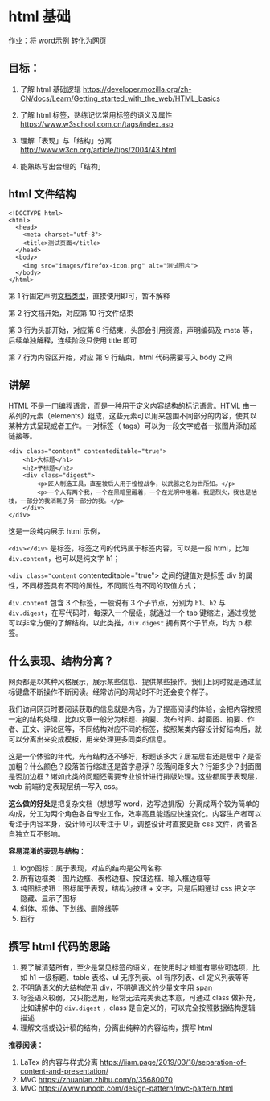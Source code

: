 # html 基础

作业：将 [word示例](./res/example.docx) 转化为网页



## 目标：

1.   了解 html 基础逻辑 https://developer.mozilla.org/zh-CN/docs/Learn/Getting_started_with_the_web/HTML_basics

2. 了解 html 标签，熟练记忆常用标签的语义及属性 https://www.w3school.com.cn/tags/index.asp

3.   理解「表现」与「结构」分离 http://www.w3cn.org/article/tips/2004/43.html

4.   能熟练写出合理的「结构」

     

## html 文件结构

```
<!DOCTYPE html>
<html>
  <head>
    <meta charset="utf-8">
    <title>测试页面</title>
  </head>
  <body>
    <img src="images/firefox-icon.png" alt="测试图片">
  </body>
</html>
```

第 1 行固定声明[文档类型](https://developer.mozilla.org/zh-CN/docs/Glossary/Doctype)，直接使用即可，暂不解释

第 2 行文档开始，对应第 10 行文件结束

第 3 行为头部开始，对应第 6 行结束，头部会引用资源，声明编码及 meta 等，后续单独解释，连续阶段只使用 title 即可

第 7 行为内容区开始，对应 第 9 行结束，html 代码需要写入 body 之间




## 讲解

HTML 不是一门编程语言，而是一种用于定义内容结构的标记语言。HTML 由一系列的元素（elements）组成，这些元素可以用来包围不同部分的内容，使其以某种方式呈现或者工作。一对标签（ tags）可以为一段文字或者一张图片添加超链接等。

```
<div class="content" contenteditable="true">
	<h1>大标题</h1>
	<h2>子标题</h2>
	<div class="digest">
		<p>匠人制造工具，直至被后人用于惶惶战争，以武器之名为世所知。</p>
		<p>一个人有两个我，一个在黑暗里醒着，一个在光明中睡着。我是烈火，我也是枯枝，一部分的我消耗了另一部分的我。</p>
	</div>
</div>
```

这是一段纯内展示 html 示例，

`<div></div>` 是标签，标签之间的代码属于标签内容，可以是一段 html，比如 `div.content`，也可以是纯文字 h1；

`<div class="content` contenteditable="true"> 之间的键值对是标签 div 的属性，不同标签具有不同的属性，不同属性有不同的取值方式；

`div.content` 包含 3 个标签，一般说有 3 个子节点，分别为 `h1`、`h2` 与 `div.digest`，在写代码时，每深入一个层级，就通过一个 tab 键缩进，通过视觉可以非常方便的了解结构。以此类推，`div.digest` 拥有两个子节点，均为 p 标签。



## 什么表现、结构分离？

网页都是以某种风格展示，展示某些信息、提供某些操作。我们上网时就是通过鼠标键盘不断操作不断阅读。经常访问的网站时不时还会变个样子。

我们访问网页时要阅读获取的信息就是内容，为了提高阅读的体验，会把内容按照一定的结构处理，比如文章一般分为标题、摘要、发布时间、封面图、摘要、作者、正文、评论区等，不同结构对应不同的标签，按照某类内容设计好结构后，就可以分离出来变成模板，用来处理更多同类的信息。

这是一个体验的年代，光有结构还不够好，标题该多大？居左居右还是居中？是否加粗？什么颜色？段落首行缩进还是首字悬浮？段落间距多大？行距多少？封面图是否加边框？诸如此类的问题还需要专业设计进行排版处理。这些都属于表现层，web 前端约定表现层统一写入 css。

**这么做的好处**是把复杂文档（想想写 word，边写边排版）分离成两个较为简单的构成，分工为两个角色各自专业工作，效率高且能适应快速变化。内容生产者可以专注于内容本身，设计师可以专注于 UI，调整设计时直接更新 css 文件，两者各自独立互不影响。



**容易混淆的表现与结构**：

1.   logo图标：属于表现，对应的结构是公司名称
2.   所有边框类：图片边框、表格边框、按钮边框、输入框边框等
3.   纯图标按钮：图标属于表现，结构为按钮 + 文字，只是后期通过 css 把文字隐藏、显示了图标
4.   斜体、粗体、下划线、删除线等
5.   回行



## 撰写 html 代码的思路

1.   要了解清楚所有，至少是常见标签的语义，在使用时才知道有哪些可选项，比如 h1 一级标题、table 表格、ul 无序列表、ol 有序列表、dl 定义列表等等
2.   不明确语义的大结构使用 div，不明确语义的少量文字用 span
3.   标签语义较弱，又只能选用，经常无法完美表达本意，可通过 class 做补充，比如讲解中的 `div.digest` ，class 是自定义的，可以完全按照数据结构逻辑描述
4.   理解文档或设计稿的结构，分离出纯粹的内容结构，撰写 html




**推荐阅读：**

1.   LaTex 的内容与样式分离 https://liam.page/2019/03/18/separation-of-content-and-presentation/
1.   MVC https://zhuanlan.zhihu.com/p/35680070
1.   MVC https://www.runoob.com/design-pattern/mvc-pattern.html
